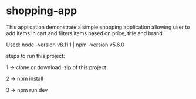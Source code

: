 # shopping-app
This application demonstrate a simple shopping application allowing user to add items in cart and filters items based on price, title and brand. 

Used: node -version v8.11.1 | npm -version v5.6.0




steps to run this project:

1 -> clone or download .zip of this project



2 -> npm install



3 -> npm run dev
